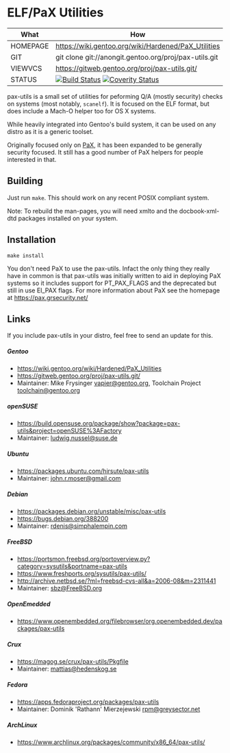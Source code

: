 # ELF/PaX Utilities

| What     | How                                                   |
| -------- | ----------------------------------------------------- |
| HOMEPAGE | https://wiki.gentoo.org/wiki/Hardened/PaX_Utilities   |
| GIT      | git clone git://anongit.gentoo.org/proj/pax-utils.git |
| VIEWVCS  | https://gitweb.gentoo.org/proj/pax-utils.git/         |
| STATUS   | [![Build Status](https://travis-ci.org/gentoo/pax-utils.svg?branch=master)](https://travis-ci.org/gentoo/pax-utils) [![Coverity Status](https://scan.coverity.com/projects/9213/badge.svg)](https://scan.coverity.com/projects/gentoo-pax-utils) |

pax-utils is a small set of utilities for peforming Q/A (mostly security)
checks on systems (most notably, `scanelf`).  It is focused on the ELF
format, but does include a Mach-O helper too for OS X systems.

While heavily integrated into Gentoo's build system, it can be used on any
distro as it is a generic toolset.

Originally focused only on [PaX](https://pax.grsecurity.net/), it has been
expanded to be generally security focused.  It still has a good number of
PaX helpers for people interested in that.

## Building

Just run `make`.  This should work on any recent POSIX compliant system.

Note: To rebuild the man-pages, you will need xmlto and the docbook-xml-dtd
      packages installed on your system.

## Installation

`make install`

You don't need PaX to use the pax-utils. Infact the only thing they
really have in common is that pax-utils was initially written to aid in
deploying PaX systems so it includes support for PT_PAX_FLAGS and the
deprecated but still in use EI_PAX flags. For more information about PaX
see the homepage at https://pax.grsecurity.net/

## Links

If you include pax-utils in your distro, feel free to send an update for this.

##### Gentoo
 * https://wiki.gentoo.org/wiki/Hardened/PaX_Utilities
 * https://gitweb.gentoo.org/proj/pax-utils.git/
 * Maintainer: Mike Frysinger <vapier@gentoo.org>, Toolchain Project <toolchain@gentoo.org>

##### openSUSE
 * https://build.opensuse.org/package/show?package=pax-utils&project=openSUSE%3AFactory
 * Maintainer: ludwig.nussel@suse.de

##### Ubuntu
 * https://packages.ubuntu.com/hirsute/pax-utils
 * Maintainer: john.r.moser@gmail.com

##### Debian
 * https://packages.debian.org/unstable/misc/pax-utils
 * https://bugs.debian.org/388200
 * Maintainer: rdenis@simphalempin.com

##### FreeBSD
 * https://portsmon.freebsd.org/portoverview.py?category=sysutils&portname=pax-utils
 * https://www.freshports.org/sysutils/pax-utils/
 * http://archive.netbsd.se/?ml=freebsd-cvs-all&a=2006-08&m=2311441
 * Maintainer: sbz@FreeBSD.org

##### OpenEmedded
 * https://www.openembedded.org/filebrowser/org.openembedded.dev/packages/pax-utils

##### Crux
 * https://magog.se/crux/pax-utils/Pkgfile
 * Maintainer: mattias@hedenskog.se

##### Fedora
 * https://apps.fedoraproject.org/packages/pax-utils
 * Maintainer: Dominik 'Rathann' Mierzejewski <rpm@greysector.net>

##### ArchLinux
 * https://www.archlinux.org/packages/community/x86_64/pax-utils/

